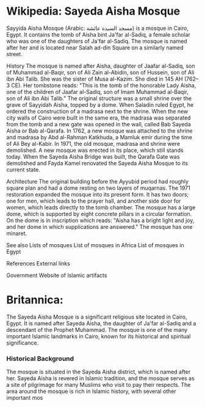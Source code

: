 
# Wikipedia: Sayeda Aisha Mosque
Sayyida Aisha Mosque (Arabic: مسجد السيدة عائشة) is a mosque in Cairo, Egypt. It contains the tomb of Aisha bint Ja'far al-Sadiq, a female scholar who was one of the daughters of Ja'far al-Sadiq. The mosque is named after her and is located near Salah ad-din Square on a similarly named street.

History
The mosque is named after Aisha, daughter of Jaafar al-Sadiq, son of Muhammad al-Baqir, son of Ali Zain al-Abidin, son of Hussein, son of Ali ibn Abi Talib. She was the sister of Musa al-Kazim. She died in 145 AH (762–3 CE). Her tombstone reads: "This is the tomb of the honorable Lady Aisha, one of the children of Jaafar al-Sadiq, son of Imam Muhammad al-Baqir, son of Ali ibn Abi Talib."
The original structure was a small shrine over the grave of Sayyidah Aisha, topped by a dome. When Saladin ruled Egypt, he ordered the construction of a madrasa next to the shrine. When the new city walls of Cairo were built in the same era, the madrasa was separated from the tomb and a new gate was opened in the wall, called Bab Sayeda Aisha or Bab al-Qarafa.
In 1762, a new mosque was attached to the shrine and madrasa by Abd al-Rahman Katkhuda, a Mamluk emir during the time of Ali Bey al-Kabir.
In 1971, the old mosque, madrasa and shrine were demolished. A new mosque was erected in its place, which still stands today. When the Sayeda Aisha Bridge was built, the Qarafa Gate was demolished and Fayda Kamel renovated the Sayeda Aisha Mosque to its current state.

Architecture
The original building before the Ayyubid period had roughly square plan and had a dome resting on two layers of muqarnas.
The 1971 restoration expanded the mosque into its present form. It has two doors; one for men, which leads to the prayer hall, and another side door for women, which leads directly to the tomb chamber. The mosque has a large dome, which is supported by eight concrete pillars in a circular formation. On the dome is in inscription which reads: "Aisha has a bright light and joy, and her dome in which supplications are answered." The mosque has one minaret.

See also
Lists of mosques
List of mosques in Africa
List of mosques in Egypt

References
External links

Government Website of Islamic artifacts
# Britannica:
The Sayeda Aisha Mosque is a significant religious site located in Cairo,
Egypt. It is named after Sayeda Aisha, the daughter of Ja'far al-Sadiq and a
descendant of the Prophet Muhammad. The mosque is one of the many important
Islamic landmarks in Cairo, known for its historical and spiritual
significance.

### Historical Background

The mosque is situated in the Sayeda Aisha district, which is named after her.
Sayeda Aisha is revered in Islamic tradition, and the mosque serves as a site
of pilgrimage for many Muslims who visit to pay their respects. The area
around the mosque is rich in Islamic history, with several other important mos


